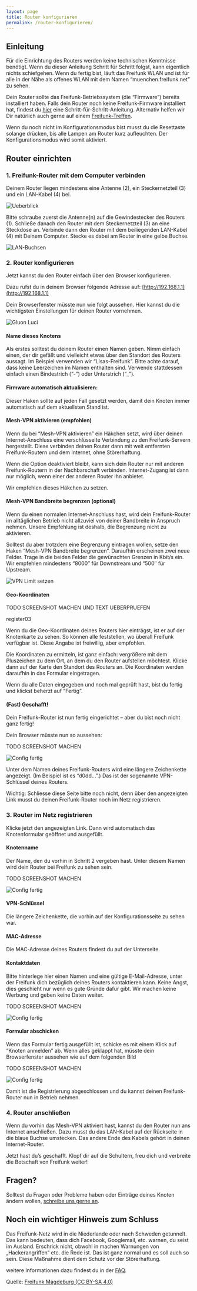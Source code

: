 ```yaml
---
layout: page
title: Router konfigurieren
permalink: /router-konfigurieren/
---
```


## Einleitung

Für die Einrichtung des Routers werden keine technischen Kenntnisse benötigt. Wenn du dieser Anleitung Schritt für Schritt folgst, kann eigentlich nichts schiefgehen. Wenn du fertig bist, läuft das Freifunk WLAN und ist für alle in der Nähe als offenes WLAN mit dem Namen “muenchen.freifunk.net” zu sehen.

Dein Router sollte das Freifunk-Betriebssystem (die “Firmware”) bereits installiert haben. Falls dein Router noch keine Freifunk-Firmware installiert hat, findest du [hier](/router-flashen/) eine Schritt-für-Schritt-Anleitung. Alternativ helfen wir Dir natürlich auch gerne auf einem [Freifunk-Treffen](/kontakt/).

Wenn du noch nicht im Konfigurationsmodus bist musst du die Resettaste solange drücken, bis alle Lampen am Router kurz aufleuchten. Der Konfigurationsmodus wird somit aktiviert.

## Router einrichten

### 1. Freifunk-Router mit dem Computer verbinden

Deinem Router liegen mindestens eine Antenne (2), ein Steckernetzteil (3) und ein LAN-Kabel (4) bei.

![Ueberblick](/assets/router-flashen/guide-17.jpg) 

Bitte schraube zuerst die Antenne(n) auf die Gewindestecker des Routers (1). Schließe danach den Router mit dem Steckernetzteil (3) an eine Steckdose an. Verbinde dann den Router mit dem beiliegenden LAN-Kabel (4) mit Deinem Computer. Stecke es dabei am Router in eine gelbe Buchse.

![LAN-Buchsen](/assets/router-flashen/guide-15.jpg)

### 2. Router konfigurieren

Jetzt kannst du den Router einfach über den Browser konfigurieren.

Dazu rufst du in deinem Browser folgende Adresse auf: [http://192.168.1.1](http://192.168.1.1)

Dein Browserfenster müsste nun wie folgt aussehen. Hier kannst du die wichtigsten Einstellungen für deinen Router vornehmen.

![Gluon Luci](/assets/router-konfigurieren/gluon01.png)

#### Name dieses Knotens
Als erstes solltest du deinem Router einen Namen geben. Nimm einfach einen, der dir gefällt und vielleicht etwas über den Standort des Routers aussagt. Im Beispiel verwenden wir “Lisas-Freifunk”. Bitte achte darauf, dass keine Leerzeichen im Namen enthalten sind. Verwende stattdessen einfach einen Bindestrich (“-”) oder Unterstrich (“_”).

#### Firmware automatisch aktualisieren:
Dieser Haken sollte auf jeden Fall gesetzt werden, damit dein Knoten immer automatisch auf dem aktuellsten Stand ist.

#### Mesh-VPN aktivieren (empfohlen)
Wenn du bei “Mesh-VPN aktivieren” ein Häkchen setzt, wird über deinen Internet-Anschluss eine verschlüsselte Verbindung zu den Freifunk-Servern hergestellt. Diese verbinden deinen Router dann mit weit entfernten Freifunk-Routern und dem Internet, ohne Störerhaftung.

Wenn die Option deaktiviert bleibt, kann sich dein Router nur mit anderen Freifunk-Routern in der Nachbarschaft verbinden. Internet-Zugang ist dann nur möglich, wenn einer der anderen Router ihn anbietet.

Wir empfehlen dieses Häkchen zu setzen.

#### Mesh-VPN Bandbreite begrenzen (optional)
Wenn du einen normalen Internet-Anschluss hast, wird dein Freifunk-Router im alltäglichen Betrieb nicht allzuviel von deiner Bandbreite in Anspruch nehmen. Unsere Empfehlung ist deshalb, die Begrenzung nicht zu aktivieren.

Solltest du aber trotzdem eine Begrenzung eintragen wollen, setze den Haken “Mesh-VPN Bandbreite begrenzen”. Daraufhin erscheinen zwei neue Felder. Trage in die beiden Felder die gewünschten Grenzen in Kbit/s ein. Wir empfehlen mindestens “8000″ für Downstream und “500″ für Upstream.

![VPN Limit setzen](/assets/router-konfigurieren/configmode-vpnlimit.png)

#### Geo-Koordinaten

TODO SCREENSHOT MACHEN UND TEXT UEBERPRUEFEN

register03

Wenn du die Geo-Koordinaten deines Routers hier einträgst, ist er auf der Knotenkarte zu sehen. So können alle feststellen, wo überall Freifunk verfügbar ist. Diese Angabe ist freiwillig, aber empfohlen.

Die Koordinaten zu ermitteln, ist ganz einfach: vergrößere mit dem Pluszeichen zu dem Ort, an dem du den Router aufstellen möchtest. Klicke dann auf der Karte den Standort des Routers an. Die Koordinaten werden daraufhin in das Formular eingetragen.


Wenn du alle Daten eingegeben und noch mal geprüft hast, bist du fertig und klickst beherzt auf “Fertig”.

#### (Fast) Geschafft!

Dein Freifunk-Router ist nun fertig eingerichtet – aber du bist noch nicht ganz fertig!

Dein Browser müsste nun so aussehen:

TODO SCREENSHOT MACHEN

![Config fertig](/assets/router-konfigurieren/register-finish.png)

Unter dem Namen deines Freifunk-Routers wird eine längere Zeichenkette angezeigt. (Im Beispiel ist es “d0dd…”.) Das ist der sogenannte VPN-Schlüssel deines Routers.

Wichtig: Schliesse diese Seite bitte noch nicht, denn über den angezeigten Link musst du deinen Freifunk-Router noch im Netz registrieren.

### 3. Router im Netz registrieren

Klicke jetzt den angezeigten Link. Dann wird automatisch das Knotenformular geöffnet und ausgefüllt.

#### Knotenname

Der Name, den du vorhin in Schritt 2 vergeben hast. Unter diesem Namen wird dein Router bei Freifunk zu sehen sein.

TODO SCREENSHOT MACHEN

![Config fertig](/assets/router-konfigurieren/register02.png)

#### VPN-Schlüssel

Die längere Zeichenkette, die vorhin auf der Konfigurationsseite zu sehen war.

#### MAC-Adresse

Die MAC-Adresse deines Routers findest du auf der Unterseite.

#### Kontaktdaten

Bitte hinterlege hier einen Namen und eine gültige E-Mail-Adresse, unter der Freifunk dich bezüglich deines Routers kontaktieren kann. Keine Angst, dies geschieht nur wenn es gute Gründe dafür gibt. Wir machen keine Werbung und geben keine Daten weiter.

TODO SCREENSHOT MACHEN

![Config fertig](/assets/router-konfigurieren/register04.png)

#### Formular abschicken

Wenn das Formular fertig ausgefüllt ist, schicke es mit einem Klick auf “Knoten anmelden” ab. Wenn alles geklappt hat, müsste dein Browserfenster aussehen wie auf dem folgenden Bild

TODO SCREENSHOT MACHEN

![Config fertig](/assets/router-konfigurieren/register05.png)

Damit ist die Registrierung abgeschlossen und du kannst deinen Freifunk-Router nun in Betrieb nehmen.

### 4. Router anschließen

Wenn du vorhin das Mesh-VPN aktiviert hast, kannst du den Router nun ans Internet anschließen. Dazu musst du das LAN-Kabel auf der Rückseite in die blaue Buchse umstecken. Das andere Ende des Kabels gehört in deinen Internet-Router.

Jetzt hast du’s geschafft. Klopf dir auf die Schultern, freu dich und verbreite die Botschaft von Freifunk weiter!

## Fragen?

Solltest du Fragen oder Probleme haben oder Einträge deines Knoten ändern wollen, [schreibe uns gerne an](/kontakt/).

## Noch ein wichtiger Hinweis zum Schluss

Das Freifunk-Netz wird in die Niederlande oder nach Schweden getunnelt. Das kann bedeuten, dass dich Facebook, Googlemail, etc. warnen, du seist im Ausland. Erschrick nicht, obwohl in machen Warnungen von „Hackerangriffen“ etc. die Rede ist. Das ist ganz normal und es soll auch so sein. Diese Maßnahme dient dem Schutz vor der Störerhaftung.

weitere Informationen dazu findest du in der [FAQ](/faq/).

Quelle: [Freifunk Magdeburg (CC BY-SA 4.0)](http://md.freifunk.net)